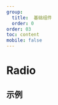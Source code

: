 ```yaml
---
group:
  title:  基础组件
  order: 0
order: 03
toc: content
mobile: false
---
```


# Radio



## 示例

<code src="./examples/Radio" compact background="#fff"></code>

